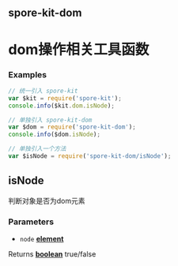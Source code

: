 <!-- Generated by documentation.js. Update this documentation by updating the source code. -->

## spore-kit-dom

# dom操作相关工具函数

### Examples

```javascript
// 统一引入 spore-kit
var $kit = require('spore-kit');
console.info($kit.dom.isNode);

// 单独引入 spore-kit-dom
var $dom = require('spore-kit-dom');
console.info($dom.isNode);

// 单独引入一个方法
var $isNode = require('spore-kit-dom/isNode');
```

## isNode

判断对象是否为dom元素

### Parameters

-   `node` **[element][1]** 

Returns **[boolean][2]** true/false

[1]: https://developer.mozilla.org/docs/Web/API/Element

[2]: https://developer.mozilla.org/docs/Web/JavaScript/Reference/Global_Objects/Boolean

